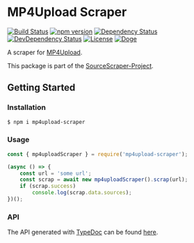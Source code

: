 # MP4Upload Scraper

[![Build Status](https://travis-ci.org/OpenByteDev/SourceScraper.svg?branch=master)](https://travis-ci.org/OpenByteDev/SourceScraper)
[![npm version](https://badge.fury.io/js/mp4upload-scraper.svg)](https://www.npmjs.com/package/mp4upload-scraper)
[![Dependency Status](https://david-dm.org/OpenByteDev/SourceScraper/status.svg?path=packages%2Fmp4upload-scraper)](https://david-dm.org/OpenByteDev/SourceScraper?path=packages%2Fmp4upload-scraper)
[![DevDependency Status](https://david-dm.org/OpenByteDev/SourceScraper/dev-status.svg?path=packages%2Fmp4upload-scraper)](https://david-dm.org/OpenByteDev/SourceScraper?path=packages%2Fmp4upload-scraper&type=dev)
[![License](https://img.shields.io/github/license/mashape/apistatus.svg)](https://opensource.org/licenses/MIT)
[![Doge](https://img.shields.io/badge/doge-wow-yellow.svg)]()

A scraper for [MP4Upload](https://www.mp4upload.com/).

This package is part of the [SourceScraper-Project](https://github.com/OpenByteDev/SourceScraper).


## Getting Started
### Installation
```bash
$ npm i mp4upload-scraper
```


### Usage

```js
const { mp4uploadScraper } = require('mp4upload-scraper');

(async () => {
    const url = 'some url';
    const scrap = await new mp4uploadScraper().scrap(url);
    if (scrap.success)
        console.log(scrap.data.sources);
})();
```


### API
The API generated with [TypeDoc](http://typedoc.org/) can be found [here](https://openbytedev.github.io/SourceScraper/packages/mp4upload-scraper/docs/).
